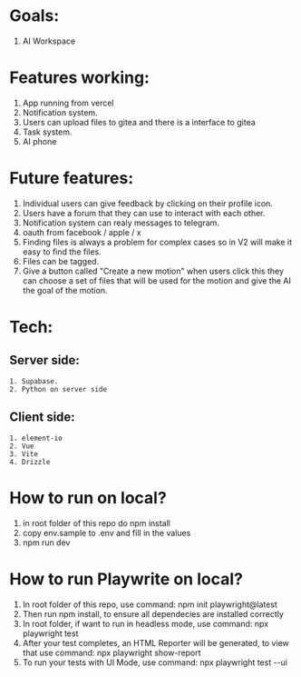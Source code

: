 # Goals:
1. AI Workspace

# Features working:
1. App running from vercel
2. Notification system.
3. Users can upload files to gitea and there is a interface to gitea
4. Task system.
5. AI phone

# Future features:
1. Individual users can give feedback by clicking on their profile icon.
2. Users have a forum that they can use to interact with each other.
3. Notification system can realy messages to telegram.
4. oauth from facebook / apple / x 
5. Finding files is always a problem for complex cases so in V2 will make it easy to find the files.
6. Files can be tagged.
7. Give a button called "Create a new motion" when users click this they can choose a set of files that will be used for the motion and give the AI the goal of the motion.

# Tech:
## Server side:
    1. Supabase.
    2. Python on server side
## Client side:
    1. element-io
    2. Vue
    3. Vite
    4. Drizzle

# How to run on local?
1. in root folder of this repo do npm install
2. copy env.sample to .env and fill in the values
3. npm run dev

# How to run Playwrite on local?
1. In root folder of this repo, use command: npm init playwright@latest
2. Then run npm install, to ensure all dependecies are installed correctly
3. In root folder, if want to run in headless mode, use command: npx playwright test
4. After your test completes, an HTML Reporter will be generated, to view that use command: npx playwright show-report
5. To run your tests with UI Mode, use command: npx playwright test --ui

